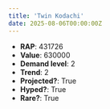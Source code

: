 ```yaml
---
title: 'Twin Kodachi'
date: 2025-08-06T00:00:00Z
---
```

- **RAP**: 431726
- **Value**: 630000
- **Demand level**: 2
- **Trend**: 2
- **Projected?**: True
- **Hyped?**: True
- **Rare?**: True
